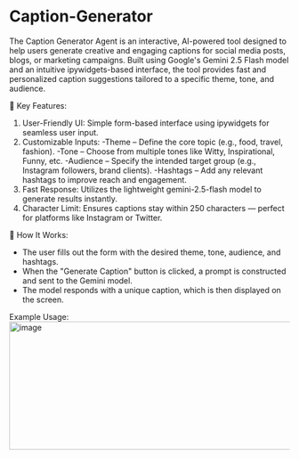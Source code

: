 # Caption-Generator

The Caption Generator Agent is an interactive, AI-powered tool designed to help users generate creative and engaging captions for social media posts, blogs, or marketing campaigns. Built using Google's Gemini 2.5 Flash model and an intuitive ipywidgets-based interface, the tool provides fast and personalized caption suggestions tailored to a specific theme, tone, and audience.

🔧 Key Features:
1. User-Friendly UI: Simple form-based interface using ipywidgets for seamless user input.
2. Customizable Inputs:
   -Theme – Define the core topic (e.g., food, travel, fashion).
   -Tone – Choose from multiple tones like Witty, Inspirational, Funny, etc.
   -Audience – Specify the intended target group (e.g., Instagram followers, brand clients).
   -Hashtags – Add any relevant hashtags to improve reach and engagement.
3. Fast Response: Utilizes the lightweight gemini-2.5-flash model to generate results instantly.
4. Character Limit: Ensures captions stay within 250 characters — perfect for platforms like Instagram or Twitter.

🧠 How It Works:
- The user fills out the form with the desired theme, tone, audience, and hashtags.
- When the "Generate Caption" button is clicked, a prompt is constructed and sent to the Gemini model.
- The model responds with a unique caption, which is then displayed on the screen.

Example Usage:
<img width="659" height="230" alt="image" src="https://github.com/user-attachments/assets/1ac4dc9e-a665-4895-9274-572d0c9f6193" />
